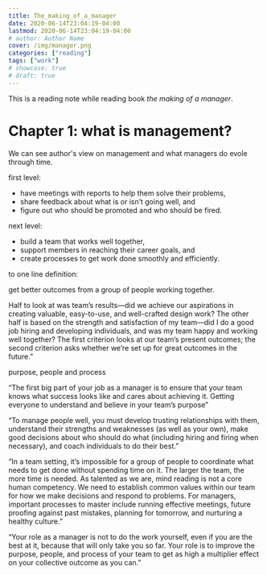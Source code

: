 ```yaml
---
title: The_making_of_a_manager
date: 2020-06-14T23:04:19-04:00
lastmod: 2020-06-14T23:04:19-04:00
# author: Author Name
cover: /img/manager.png
categories: ["reading"]
tags: ["work"]
# showcase: true
# draft: true
---
```


This is a reading note while reading book *the making of a manager*. 

<!--more-->

# Chapter 1: what is management?

We can see author's view on management and what managers do evole through time. 

first level:

- have meetings with reports to help them solve their problems,
- share feedback about what is or isn’t going well, and
- figure out who should be promoted and who should be fired.

next level:

- build a team that works well together,
- support members in reaching their career goals, and
- create processes to get work done smoothly and efficiently.

to one line definition:

get better outcomes from a group of people working together.

Half to look at was team’s results—did we achieve our aspirations in creating valuable, easy-to-use, and well-crafted design work? The other half is based on the strength and satisfaction of my team—did I do a good job hiring and developing individuals, and was my team happy and working well together?
The first criterion looks at our team’s present outcomes; the second criterion asks whether we’re set up for great outcomes in the future.”

purpose, people and process

“The first big part of your job as a manager is to ensure that your team knows what success looks like and cares about achieving it. Getting everyone to understand and believe in your team’s purpose”

“To manage people well, you must develop trusting relationships with them, understand their strengths and weaknesses (as well as your own), make good decisions about who should do what (including hiring and firing when necessary), and coach individuals to do their best.”

“In a team setting, it’s impossible for a group of people to coordinate what needs to get done without spending time on it. The larger the team, the more time is needed. As talented as we are, mind reading is not a core human competency. We need to establish common values within our team for how we make decisions and respond to problems. For managers, important processes to master include running effective meetings, future proofing against past mistakes, planning for tomorrow, and nurturing a healthy culture.”

“Your role as a manager is not to do the work yourself, even if you are the best at it, because that will only take you so far. Your role is to improve the purpose, people, and process of your team to get as high a multiplier effect on your collective outcome as you can.”

